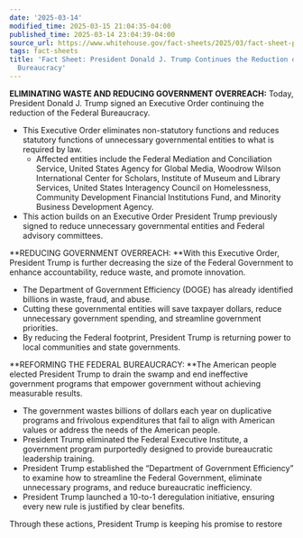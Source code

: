 ```yaml
---
date: '2025-03-14'
modified_time: 2025-03-15 21:04:35-04:00
published_time: 2025-03-14 23:04:39-04:00
source_url: https://www.whitehouse.gov/fact-sheets/2025/03/fact-sheet-president-donald-j-trump-continues-the-reduction-of-the-federal-bureaucracy/
tags: fact-sheets
title: 'Fact Sheet: President Donald J. Trump Continues the Reduction of the Federal
  Bureaucracy'
---
```

 
**ELIMINATING WASTE AND REDUCING GOVERNMENT OVERREACH:** Today,
President Donald J. Trump signed an Executive Order continuing the
reduction of the Federal Bureaucracy.

-   This Executive Order eliminates non-statutory functions and reduces
    statutory functions of unnecessary governmental entities to what is
    required by law.
    -   Affected entities include the Federal Mediation and Conciliation
        Service, United States Agency for Global Media, Woodrow Wilson
        International Center for Scholars, Institute of Museum and
        Library Services, United States Interagency Council on
        Homelessness, Community Development Financial Institutions Fund,
        and Minority Business Development Agency.
-   This action builds on an Executive Order President Trump previously
    signed to reduce unnecessary governmental entities and Federal
    advisory committees.

**REDUCING GOVERNMENT OVERREACH: **With this Executive Order, President
Trump is further decreasing the size of the Federal Government to
enhance accountability, reduce waste, and promote innovation.

-   The Department of Government Efficiency (DOGE) has already
    identified billions in waste, fraud, and abuse.
-   Cutting these governmental entities will save taxpayer dollars,
    reduce unnecessary government spending, and streamline government
    priorities.
-   By reducing the Federal footprint, President Trump is returning
    power to local communities and state governments.

**REFORMING THE FEDERAL BUREAUCRACY: **The American people elected
President Trump to drain the swamp and end ineffective government
programs that empower government without achieving measurable results.

-   The government wastes billions of dollars each year on duplicative
    programs and frivolous expenditures that fail to align with American
    values or address the needs of the American people.
-   President Trump eliminated the Federal Executive Institute, a
    government program purportedly designed to provide bureaucratic
    leadership training.  
-   President Trump established the “Department of Government
    Efficiency” to examine how to streamline the Federal Government,
    eliminate unnecessary programs, and reduce bureaucratic
    inefficiency.
-   President Trump launched a 10-to-1 deregulation initiative, ensuring
    every new rule is justified by clear benefits.

Through these actions, President Trump is keeping his promise to restore
